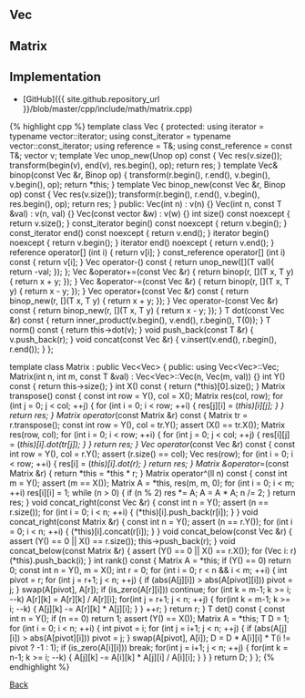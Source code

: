 ## Vec

## Matrix

## Implementation

- [GitHub]({{ site.github.repository_url }}/blob/master/cpp/include/math/matrix.cpp)

{% highlight cpp %}
template<typename T>
class Vec {
protected:
  using iterator = typename vector<T>::iterator;
  using const_iterator = typename vector<T>::const_iterator;
  using reference = T&;
  using const_reference = const T&;
  vector<T> v;
  template<typename Unop> Vec<T> unop_new(Unop op) const {
    Vec<T> res(v.size());
    transform(begin(v), end(v), res.begin(), op);
    return res;
  }
  template<typename Binop> Vec<T>& binop(const Vec<T> &r, Binop op) {
    transform(r.begin(), r.end(), v.begin(), v.begin(), op);
    return *this;
  }
  template<typename Binop> Vec<T> binop_new(const Vec<T> &r, Binop op) const {
    Vec<T> res(v.size());
    transform(r.begin(), r.end(), v.begin(), res.begin(), op);
    return res;
  }
public:
  Vec(int n) : v(n) {}
  Vec(int n, const T &val) : v(n, val) {}
  Vec(const vector<T> &w) : v(w) {}
  int size() const noexcept { return v.size(); }
  const_iterator begin() const noexcept { return v.begin(); }
  const_iterator end() const noexcept { return v.end(); }
  iterator begin() noexcept { return v.begin(); }
  iterator end() noexcept { return v.end(); }
  reference operator[] (int i) { return v[i]; }
  const_reference operator[] (int i) const { return v[i]; }
  Vec<T> operator-() const { return unop_new([](T val){ return -val; }); };
  Vec<T> &operator+=(const Vec<T> &r) {
    return binop(r, [](T x, T y) { return x + y; });
  }
  Vec<T> &operator-=(const Vec<T> &r) {
    return binop(r, [](T x, T y) { return x - y; });
  }
  Vec<T> operator+(const Vec<T> &r) const {
    return binop_new(r, [](T x, T y) { return x + y; });
  }
  Vec<T> operator-(const Vec<T> &r) const {
    return binop_new(r, [](T x, T y) { return x - y; });
  }
  T dot(const Vec<T> &r) const {
    return inner_product(v.begin(), v.end(), r.begin(), T(0));
  }
  T norm() const { return this->dot(v); }
  void push_back(const T &r) { v.push_back(r); }
  void concat(const Vec<T> &r) { v.insert(v.end(), r.begin(), r.end()); }
};

template<typename T>
class Matrix : public Vec<Vec<T>> {
public:
  using Vec<Vec<T>>::Vec;
  Matrix(int n, int m, const T &val) : Vec<Vec<T>>::Vec(n, Vec<T>(m, val)) {}
  int Y() const { return this->size(); }
  int X() const { return (*this)[0].size(); }
  Matrix<T> transpose() const {
    const int row = Y(), col = X();
    Matrix res(col, row);
    for (int j = 0; j < col; ++j) {
      for (int i = 0; i < row; ++i) {
        res[j][i] = (*this)[i][j];
      }
    }
    return res;
  }
  Matrix<T> operator*(const Matrix<T> &r) const {
    Matrix<T> tr = r.transpose();
    const int row = Y(), col = tr.Y();
    assert (X() == tr.X());
    Matrix<T> res(row, col);
    for (int i = 0; i < row; ++i) {
      for (int j = 0; j < col; ++j) {
        res[i][j] = (*this)[i].dot(tr[j]);
      }
    }
    return res;
  }
  Vec<T> operator*(const Vec<T> &r) const {
    const int row = Y(), col = r.Y();
    assert (r.size() == col);
    Vec<T> res(row);
    for (int i = 0; i < row; ++i) {
      res[i] = (*this)[i].dot(r);
    }
    return res;
  }
  Matrix<T> &operator*=(const Matrix<T> &r) { return *this = *this * r; }
  Matrix<T> operator^(ll n) const {
    const int m = Y();
    assert (m == X());
    Matrix<T> A = *this, res(m, m, 0);
    for (int i = 0; i < m; ++i) res[i][i] = 1;
    while (n > 0) {
      if (n % 2) res *= A;
      A = A * A;
      n /= 2;
    }
    return res;
  }
  void concat_right(const Vec<T> &r) {
    const int n = Y();
    assert (n == r.size());
    for (int i = 0; i < n; ++i) {
      (*this)[i].push_back(r[i]);
    }
  }
  void concat_right(const Matrix<T> &r) {
    const int n = Y();
    assert (n == r.Y());
    for (int i = 0; i < n; ++i) {
      (*this)[i].concat(r[i]);
    }
  }
  void concat_below(const Vec<T> &r) {
    assert (Y() == 0 || X() == r.size());
    this->push_back(r);
  }
  void concat_below(const Matrix<T> &r) {
    assert (Y() == 0 || X() == r.X());
    for (Vec<T> i: r) (*this).push_back(i);
  }
  int rank() const {
    Matrix<T> A = *this;
    if (Y() == 0) return 0;
    const int n = Y(), m = X();
    int r = 0;
    for (int i = 0; r < n && i < m; ++i) {
      int pivot = r;
      for (int j = r+1; j < n; ++j) {
        if (abs(A[j][i]) > abs(A[pivot][i])) pivot = j;
      }
      swap(A[pivot], A[r]);
      if (is_zero(A[r][i])) continue;
      for (int k = m-1; k >= i; --k) A[r][k] = A[r][k] / A[r][i];
      for(int j = r+1; j < n; ++j) {
        for(int k = m-1; k >= i; --k) {
          A[j][k] -= A[r][k] * A[j][i];
        }
      }
      ++r;
    }
    return r;
  }
  T det() const {
    const int n = Y();
    if (n == 0) return 1;
    assert (Y() == X());
    Matrix<T> A = *this;
    T D = 1;
    for (int i = 0; i < n; ++i) {
      int pivot = i;
      for (int j = i+1; j < n; ++j) {
        if (abs(A[j][i]) > abs(A[pivot][i])) pivot = j;
      }
      swap(A[pivot], A[i]);
      D = D * A[i][i] * T(i != pivot ? -1 : 1);
      if (is_zero(A[i][i])) break;
      for(int j = i+1; j < n; ++j) {
        for(int k = n-1; k >= i; --k) {
          A[j][k] -= A[i][k] * A[j][i] / A[i][i];
        }
      }
    }
    return D;
  }
};
{% endhighlight %}

[Back](../..)
